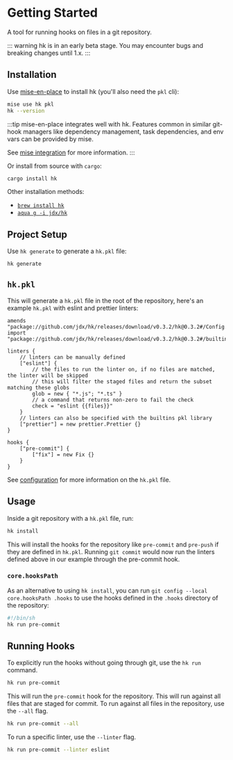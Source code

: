 # Getting Started

A tool for running hooks on files in a git repository.

::: warning
hk is in an early beta stage. You may encounter bugs and breaking changes until 1.x.
:::

## Installation

Use [mise-en-place](https://github.com/jdx/mise) to install hk (you'll also need the `pkl` cli):

```sh
mise use hk pkl
hk --version
```

:::tip
mise-en-place integrates well with hk. Features common in similar git-hook managers like dependency management, task dependencies, and env vars can be provided by mise.

See [mise integration](/mise_integration) for more information.
:::

Or install from source with `cargo`:

```sh
cargo install hk
```

Other installation methods:

- [`brew install hk`](https://formulae.brew.sh/formula/hk)
- [`aqua g -i jdx/hk`](https://github.com/aquaproj/aqua-registry/blob/main/pkgs/jdx/hk/registry.yaml)

## Project Setup

Use `hk generate` to generate a `hk.pkl` file:

```sh
hk generate
```

## `hk.pkl`

This will generate a `hk.pkl` file in the root of the repository, here's an example `hk.pkl` with eslint and prettier linters:

```pkl
amends "package://github.com/jdx/hk/releases/download/v0.3.2/hk@0.3.2#/Config.pkl"
import "package://github.com/jdx/hk/releases/download/v0.3.2/hk@0.3.2#/builtins/prettier.pkl"

linters {
    // linters can be manually defined
    ["eslint"] {
        // the files to run the linter on, if no files are matched, the linter will be skipped
        // this will filter the staged files and return the subset matching these globs
        glob = new { "*.js"; "*.ts" }
        // a command that returns non-zero to fail the check
        check = "eslint {{files}}"
    }
    // linters can also be specified with the builtins pkl library
    ["prettier"] = new prettier.Prettier {}
}

hooks {
    ["pre-commit"] {
        ["fix"] = new Fix {}
    }
}
```

See [configuration](/configuration) for more information on the `hk.pkl` file.

## Usage

Inside a git repository with a `hk.pkl` file, run:

```sh
hk install
```

This will install the hooks for the repository like `pre-commit` and `pre-push` if they are defined in `hk.pkl`. Running `git commit` would now run the linters defined above in our example through the pre-commit hook.

### `core.hooksPath`

As an alternative to using `hk install`, you can run `git config --local core.hooksPath .hooks` to use the hooks defined in the `.hooks` directory of the repository:

```sh
#!/bin/sh
hk run pre-commit
```

## Running Hooks

To explicitly run the hooks without going through git, use the `hk run` command.

```sh
hk run pre-commit
```

This will run the `pre-commit` hook for the repository. This will run against all files that are staged for commit. To run against all files in the repository, use the `--all` flag.

```sh
hk run pre-commit --all
```

To run a specific linter, use the `--linter` flag.

```sh
hk run pre-commit --linter eslint
```
